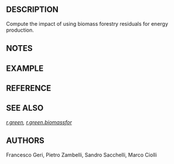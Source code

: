 ## DESCRIPTION

Compute the impact of using biomass forestry residuals for energy
production.

## NOTES

## EXAMPLE

## REFERENCE

## SEE ALSO

*[r.green](r.green.md), [r.green.biomassfor](r.green.biomassfor.md)*

## AUTHORS

Francesco Geri, Pietro Zambelli, Sandro Sacchelli, Marco Ciolli
